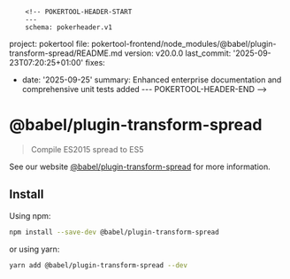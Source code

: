         <!-- POKERTOOL-HEADER-START
        ---
        schema: pokerheader.v1
project: pokertool
file: pokertool-frontend/node_modules/@babel/plugin-transform-spread/README.md
version: v20.0.0
last_commit: '2025-09-23T07:20:25+01:00'
fixes:
- date: '2025-09-25'
  summary: Enhanced enterprise documentation and comprehensive unit tests added
        ---
        POKERTOOL-HEADER-END -->
# @babel/plugin-transform-spread

> Compile ES2015 spread to ES5

See our website [@babel/plugin-transform-spread](https://babeljs.io/docs/babel-plugin-transform-spread) for more information.

## Install

Using npm:

```sh
npm install --save-dev @babel/plugin-transform-spread
```

or using yarn:

```sh
yarn add @babel/plugin-transform-spread --dev
```
